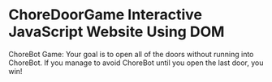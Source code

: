 # ChoreDoorGame Interactive JavaScript Website Using DOM
ChoreBot Game: Your goal is to open all of the doors without running into ChoreBot. If you manage to avoid ChoreBot until you open the last door, you win!
